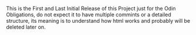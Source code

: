 This is the First and Last Initial Release of this Project just for the Odin Obligations, do not expect it to have multiple commints or a detailed structure, its meaning is to understand how html works and probably will be deleted later on.
